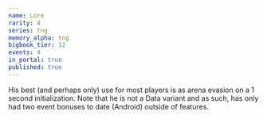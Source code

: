 ```yaml
---
name: Lore
rarity: 4
series: tng
memory_alpha: tng
bigbook_tier: 12
events: 4
in_portal: true
published: true
---
```


His best (and perhaps only) use for most players is as arena evasion on a 1 second initialization. Note that he is not a Data variant and as such, has only had two event bonuses to date (Android) outside of features.
